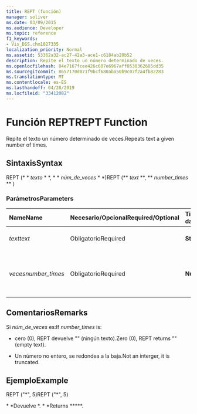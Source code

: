 ```yaml
---
title: REPT (función)
manager: soliver
ms.date: 03/09/2015
ms.audience: Developer
ms.topic: reference
f1_keywords:
- Vis_DSS.chm1027335
localization_priority: Normal
ms.assetid: 53362a32-ac27-42a3-ace1-c6184ab20b52
description: Repite el texto un número determinado de veces.
ms.openlocfilehash: 84e7167fcee426c607e6967aff0530362685dd35
ms.sourcegitcommit: 8657170d071f9bcf680aba50b9c07f2a4fb82283
ms.translationtype: MT
ms.contentlocale: es-ES
ms.lasthandoff: 04/28/2019
ms.locfileid: "33412082"
---
```

# <a name="rept-function"></a><span data-ttu-id="a1037-103">Función REPT</span><span class="sxs-lookup"><span data-stu-id="a1037-103">REPT Function</span></span>

<span data-ttu-id="a1037-104">Repite el texto un número determinado de veces.</span><span class="sxs-lookup"><span data-stu-id="a1037-104">Repeats text a given number of times.</span></span> 
  
## <a name="syntax"></a><span data-ttu-id="a1037-105">Sintaxis</span><span class="sxs-lookup"><span data-stu-id="a1037-105">Syntax</span></span>

<span data-ttu-id="a1037-106">REPT (\* \* *texto* \* \*, \* \* *núm_de_veces* \* \*)</span><span class="sxs-lookup"><span data-stu-id="a1037-106">REPT (\*\* *text* \*\*, \*\* *number_times* \*\* )</span></span> 
  
### <a name="parameters"></a><span data-ttu-id="a1037-107">Parámetros</span><span class="sxs-lookup"><span data-stu-id="a1037-107">Parameters</span></span>

|<span data-ttu-id="a1037-108">**Name**</span><span class="sxs-lookup"><span data-stu-id="a1037-108">**Name**</span></span>|<span data-ttu-id="a1037-109">**Necesario/Opcional**</span><span class="sxs-lookup"><span data-stu-id="a1037-109">**Required/Optional**</span></span>|<span data-ttu-id="a1037-110">**Tipo de datos**</span><span class="sxs-lookup"><span data-stu-id="a1037-110">**Data Type**</span></span>|<span data-ttu-id="a1037-111">**Descripción**</span><span class="sxs-lookup"><span data-stu-id="a1037-111">**Description**</span></span>|
|:-----|:-----|:-----|:-----|
| <span data-ttu-id="a1037-112">_text_</span><span class="sxs-lookup"><span data-stu-id="a1037-112">_text_</span></span> <br/> |<span data-ttu-id="a1037-113">Obligatorio</span><span class="sxs-lookup"><span data-stu-id="a1037-113">Required</span></span>  <br/> |<span data-ttu-id="a1037-114">**String**</span><span class="sxs-lookup"><span data-stu-id="a1037-114">**String**</span></span> <br/> | <span data-ttu-id="a1037-115">El texto que se desea repetir.</span><span class="sxs-lookup"><span data-stu-id="a1037-115">The text you want to repeat.</span></span>  <br/> |
| <span data-ttu-id="a1037-116">_veces_</span><span class="sxs-lookup"><span data-stu-id="a1037-116">_number_times_</span></span> <br/> |<span data-ttu-id="a1037-117">Obligatorio</span><span class="sxs-lookup"><span data-stu-id="a1037-117">Required</span></span>  <br/> |<span data-ttu-id="a1037-118">**Number**</span><span class="sxs-lookup"><span data-stu-id="a1037-118">**Number**</span></span> <br/> |<span data-ttu-id="a1037-119">Número positivo que indica las veces que debe aparecer el texto.</span><span class="sxs-lookup"><span data-stu-id="a1037-119">A positive number specifying the number of times to repeat text.</span></span>  <br/> |
   
## <a name="remarks"></a><span data-ttu-id="a1037-120">Comentarios</span><span class="sxs-lookup"><span data-stu-id="a1037-120">Remarks</span></span>

<span data-ttu-id="a1037-121">Si *núm_de_veces* es:</span><span class="sxs-lookup"><span data-stu-id="a1037-121">If  *number_times*  is:</span></span> 
  
- <span data-ttu-id="a1037-122">cero (0), REPT devuelve "" (ningún texto).</span><span class="sxs-lookup"><span data-stu-id="a1037-122">Zero (0), REPT returns "" (empty text).</span></span>
    
- <span data-ttu-id="a1037-123">Un número no entero, se redondea a la baja.</span><span class="sxs-lookup"><span data-stu-id="a1037-123">Not an interger, it is truncated.</span></span>
    
## <a name="example"></a><span data-ttu-id="a1037-124">Ejemplo</span><span class="sxs-lookup"><span data-stu-id="a1037-124">Example</span></span>

<span data-ttu-id="a1037-125">REPT ("\*", 5)</span><span class="sxs-lookup"><span data-stu-id="a1037-125">REPT ("\*", 5)</span></span> 
  
<span data-ttu-id="a1037-126">\* \*Devuelve \*. \* \*</span><span class="sxs-lookup"><span data-stu-id="a1037-126">Returns \*\*\*\*\*.</span></span> 
  

